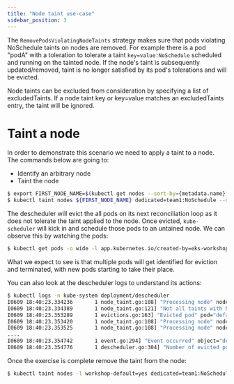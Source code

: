```yaml
---
title: "Node taint use-case"
sidebar_position: 3
---
```


The `RemovePodsViolatingNodeTaints` strategy makes sure that pods violating NoSchedule taints on nodes are removed. For example there is a pod "podA" with a toleration to tolerate a taint `key=value:NoSchedule` scheduled and running on the tainted node. If the node's taint is subsequently updated/removed, taint is no longer satisfied by its pod's tolerations and will be evicted.

Node taints can be excluded from consideration by specifying a list of excludedTaints. If a node taint key or key=value matches an excludedTaints entry, the taint will be ignored.

# Taint a node

In order to demonstrate this scenario we need to apply a taint to a node. The commands below are going to:
- Identify an arbitrary node
- Taint the node

```bash hook=descheduler-taint
$ export FIRST_NODE_NAME=$(kubectl get nodes --sort-by={metadata.name} --no-headers -l workshop-default=yes -o json | jq -r '.items[0].metadata.name')
$ kubectl taint nodes ${FIRST_NODE_NAME} dedicated=team1:NoSchedule --overwrite
```

The descheduler will evict the all pods on its next reconciliation loop as it does not tolerate the taint applied to the node. Once evicted, `kube-scheduler` will kick in and schedule those pods to an untained node. We can observe this by watching the pods:

```bash
$ kubectl get pods -o wide -l app.kubernetes.io/created-by=eks-workshop -A
```

What we expect to see is that multiple pods will get identified for eviction and terminated, with new pods starting to take their place.

You can also look at the descheduler logs to understand its actions:

```bash
$ kubectl logs -n kube-system deployment/descheduler
I0609 18:40:23.334236       1 node_taint.go:108] "Processing node" node="ip-10-14-10-225.us-west-2.compute.internal"
I0609 18:40:23.334389       1 node_taint.go:121] "Not all taints with NoSchedule effect are tolerated after update for pod on node" pod="default/nginx-6799fc88d8-k46jv" node="ip-10-14-10-225.us-west-2.compute.internal"
I0609 18:40:23.353289       1 evictions.go:163] "Evicted pod" pod="default/nginx-6799fc88d8-k46jv" reason="NodeTaint" strategy="NodeTaint" node="ip-10-14-10-225.us-west-2.compute.internal"
I0609 18:40:23.353420       1 node_taint.go:108] "Processing node" node="ip-10-14-11-249.us-west-2.compute.internal"
I0609 18:40:23.353525       1 node_taint.go:108] "Processing node" node="ip-10-14-12-91.us-west-2.compute.internal"
....
I0609 18:40:23.354742       1 event.go:294] "Event occurred" object="default/nginx-6799fc88d8-k46jv" fieldPath="" kind="Pod" apiVersion="v1" type="Normal" reason="Descheduled" message="pod evicted by sigs.k8s.io/deschedulerNodeTaint"
I0609 18:40:23.354776       1 descheduler.go:304] "Number of evicted pods" totalEvicted=1
```

Once the exercise is complete remove the taint from the node:

```bash expectError=true
$ kubectl taint nodes -l workshop-default=yes dedicated=team1:NoSchedule-
```